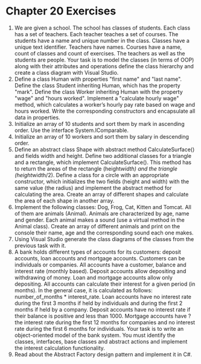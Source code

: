 # Chapter 20 Exercises

1. We are given a school. The school has classes of students. Each class has a set of teachers. Each teacher teaches a set of courses. The students have a name and unique number in the class. Classes have a unique text identifier. Teachers have names. Courses have a name, count of classes and count of exercises. The teachers as well as the students are people. Your task is to model the classes (in terms of OOP) along with their attributes and operations define the class hierarchy and create a class diagram with Visual Studio.
1. Define a class Human with properties "first name" and "last name". Define the class Student inheriting Human, which has the property "mark". Define the class Worker inheriting Human with the property "wage" and "hours worked". Implement a "calculate hourly wage" method, which calculates a worker’s hourly pay rate based on wage and hours worked. Write the corresponding constructors and encapsulate all data in properties.
1. Initialize an array of 10 students and sort them by mark in ascending order. Use the interface System.IComparable<T>.
1. Initialize an array of 10 workers and sort them by salary in descending order.
1. Define an abstract class Shape with abstract method CalculateSurface() and fields width and height. Define two additional classes for a triangle and a rectangle, which implement CalculateSurface(). This method has to return the areas of the rectangle (height*width) and the triangle (height*width/2). Define a class for a circle with an appropriate constructor, which initializes the two fields (height and width) with the same value (the radius) and implement the abstract method for calculating the area. Create an array of different shapes and calculate the area of each shape in another array.
1. Implement the following classes: Dog, Frog, Cat, Kitten and Tomcat. All of them are animals (Animal). Animals are characterized by age, name and gender. Each animal makes a sound (use a virtual method in the Animal class). Create an array of different animals and print on the console their name, age and the corresponding sound each one makes.
1. Using Visual Studio generate the class diagrams of the classes from the previous task with it.
1. A bank holds different types of accounts for its customers: deposit accounts, loan accounts and mortgage accounts. Customers can be individuals or companies. All accounts have a customer, balance and interest rate (monthly based). Deposit accounts allow depositing and withdrawing of money. Loan and mortgage accounts allow only depositing. All accounts can calculate their interest for a given period (in months). In the general case, it is calculated as follows: number_of_months * interest_rate. Loan accounts have no interest rate during the first 3 months if held by individuals and during the first 2 months if held by a company. Deposit accounts have no interest rate if their balance is positive and less than 1000. Mortgage accounts have ? the interest rate during the first 12 months for companies and no interest rate during the first 6 months for individuals. Your task is to write an object-oriented model of the bank system. You must identify the classes, interfaces, base classes and abstract actions and implement the interest calculation functionality.
1. Read about the Abstract Factory design pattern and implement it in C#.